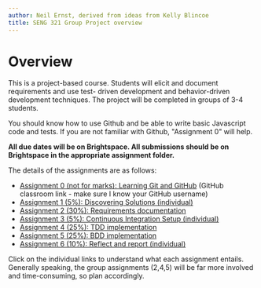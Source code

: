```yaml
---
author: Neil Ernst, derived from ideas from Kelly Blincoe
title: SENG 321 Group Project overview
---
```


# Overview
This is a project-based course. Students will elicit and document requirements and use test- driven development and behavior-driven development techniques. The project will be completed in groups of 3-4 students.

You should know how to use Github and be able to write basic Javascript code and tests. If you are not familiar with Github, "Assignment 0" will help. 

**All due dates will be on Brightspace. All submissions should be on Brightspace in the appropriate assignment folder.**

The details of the assignments are as follows:
- [Assignment 0 (not for marks): Learning Git and GitHub](https://classroom.github.com/a/2LyUppR2) (GitHub classroom link - make sure I know your GitHub username)
- [Assignment 1 (5%): Discovering Solutions (individual)](assignment1.md)
- [Assignment 2 (30%): Requirements documentation](assignment2.md)
- [Assignment 3 (5%): Continuous Integration Setup (individual)](assignment3.md) 
- [Assignment 4 (25%): TDD implementation](assignment4.md)
- [Assignment 5 (25%): BDD implementation](assignment5.md)
- [Assignment 6 (10%): Reflect and report (individual)](assignment6.md)

Click on the individual links to understand what each assignment entails. Generally speaking, the group assignments (2,4,5) will be far more involved and time-consuming, so plan accordingly.